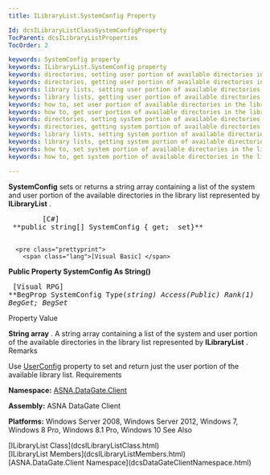 ```yaml
---
title: ILibraryList.SystemConfig Property

Id: dcsILibraryListClassSystemConfigProperty
TocParent: dcsILibraryListProperties
TocOrder: 2

keywords: SystemConfig property
keywords: ILibraryList.SystemConfig property
keywords: directories, setting user portion of available directories in the library list
keywords: directories, getting user portion of available directories in the library list
keywords: library lists, setting user portion of available directories in
keywords: library lists, getting user portion of available directories in
keywords: how to, set user portion of available directories in the library list
keywords: how to, get user portion of available directories in the library list
keywords: directories, setting system portion of available directories in the library list
keywords: directories, getting system portion of available directories in the library list
keywords: library lists, setting system portion of available directories in
keywords: library lists, getting system portion of available directories in
keywords: how to, set system portion of available directories in the library list
keywords: how to, get system portion of available directories in the library list

---
```


**SystemConfig** sets or returns a string array containing a list of the system and user portion of the available directories in the library list represented by **ILibraryList** . 
<pre class="prettyprint">
        <span class="lang">[C#]</span>
 **public string[] SystemConfig { get;  set}** 
      </pre>
      <pre class="prettyprint">
        <span class="lang">[Visual Basic] </span>
 **Public Property SystemConfig As String()** 
      </pre>
      <pre class="prettyprint">
        <span class="lang">[Visual RPG]</span>
 **BegProp SystemConfig Type(*string) Access(*Public) Rank(1)
     BegGet;  BegSet** 
      </pre>

Property Value

**String array** . A string array containing a list of the system and user portion of the available directories in the library list represented by **ILibraryList** .
Remarks

Use [UserConfig](dcsILibraryListClassUserConfigProperty.html) property to set and return just the user portion of the available library list.
Requirements

**Namespace:** [ASNA.DataGate.Client](dcsDataGateClientNamespace.html) 

**Assembly:** ASNA DataGate Client

<strong class="hcp2">Platforms:</strong> Windows Server 2008, Windows Server 2012, Windows 7, Windows 8 Pro, Windows 8.1 Pro, Windows 10
See Also

<dl />
      [ILibraryList Class](dcsILibraryListClass.html)
      <br />
      [ILibraryList Members](dcsILibraryListMembers.html)
      <br />
      [ASNA.DataGate.Client Namespace](dcsDataGateClientNamespace.html)

